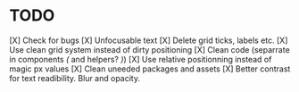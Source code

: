 # TODO

[X] Check for bugs
[X] Unfocusable text
[X] Delete grid ticks, labels etc.
[X] Use clean grid system instead of dirty positioning
[X] Clean code (separrate in components *(* and helpers? *)*)
[X] Use relative positionning instead of magic px values
[X] Clean uneeded packages and assets
[X] Better contrast for text readibility. Blur and opacity.
